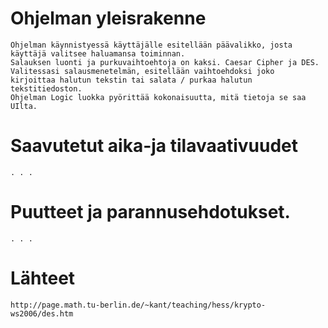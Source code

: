 # Ohjelman yleisrakenne
	Ohjelman käynnistyessä käyttäjälle esitellään päävalikko, josta käyttäjä valitsee haluamansa toiminnan.
	Salauksen luonti ja purkuvaihtoehtoja on kaksi. Caesar Cipher ja DES.
	Valitessasi salausmenetelmän, esitellään vaihtoehdoksi joko
	kirjoittaa halutun tekstin tai salata / purkaa halutun tekstitiedoston.
	Ohjelman Logic luokka pyörittää kokonaisuutta, mitä tietoja se saa UIlta.
	
	
# Saavutetut aika-ja tilavaativuudet
	. . .
	
# Puutteet ja parannusehdotukset.
	. . . 

# Lähteet
	http://page.math.tu-berlin.de/~kant/teaching/hess/krypto-ws2006/des.htm
	
